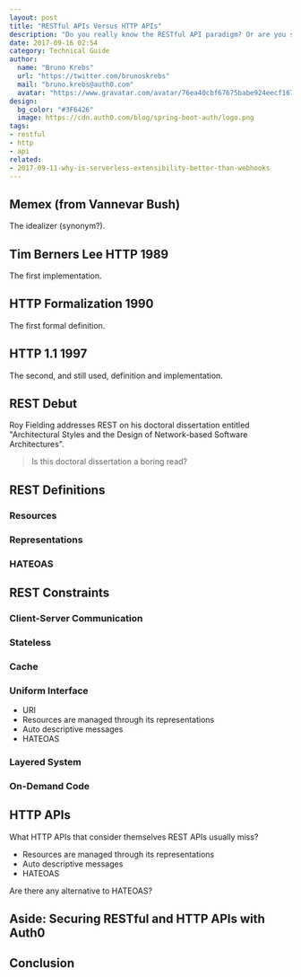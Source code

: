 ```yaml
---
layout: post
title: "RESTful APIs Versus HTTP APIs"
description: "Do you really know the RESTful API paradigm? Or are you still building HTTP APIs?"
date: 2017-09-16 02:54
category: Technical Guide
author:
  name: "Bruno Krebs"
  url: "https://twitter.com/brunoskrebs"
  mail: "bruno.krebs@auth0.com"
  avatar: "https://www.gravatar.com/avatar/76ea40cbf67675babe924eecf167b9b8?s=60"
design:
  bg_color: "#3F6426"
  image: https://cdn.auth0.com/blog/spring-boot-auth/logo.png
tags:
- restful
- http
- api
related:
- 2017-09-11-why-is-serverless-extensibility-better-than-webhooks
---
```


## Memex (from Vannevar Bush)

The idealizer (synonym?).

## Tim Berners Lee HTTP 1989

The first implementation.

## HTTP Formalization 1990

The first formal definition.

## HTTP 1.1 1997

The second, and still used, definition and implementation.

## REST Debut

Roy Fielding addresses REST on his doctoral dissertation entitled "Architectural Styles and the Design of Network-based Software Architectures".

> Is this doctoral dissertation a boring read?

## REST Definitions

### Resources

### Representations

### HATEOAS

## REST Constraints

### Client-Server Communication

### Stateless

### Cache

### Uniform Interface

- URI
- Resources are managed through its representations
- Auto descriptive messages
- HATEOAS

### Layered System

### On-Demand Code

## HTTP APIs

What HTTP APIs that consider themselves REST APIs usually miss?

- Resources are managed through its representations
- Auto descriptive messages
- HATEOAS

Are there any alternative to HATEOAS?

## Aside: Securing RESTful and HTTP APIs with Auth0

## Conclusion

